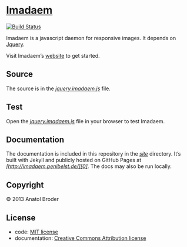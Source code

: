 [Imadaem][0]
=============

[![Build Status](https://travis-ci.org/penibelst/imadaem.png?branch=master)](https://travis-ci.org/penibelst/imadaem)

Imadaem is a javascript daemon for responsive images. It depends on [Jquery](http://jquery.com/).

Visit Imadaem’s [website][0] to get started.

## Source

The source is in the *[jquery.imadaem.js](js/jquery.imadaem.js)* file.

## Test

Open the *[jquery.imadaem.js](test/index.html)* file in your browser to test Imadaem.

## Documentation

The documentation is included in this repository in the *[site](site)* directory. It’s built with Jekyll and publicly hosted on GitHub Pages at *[http://imadaem.penibelst.de/][0]*. The docs may also be run locally.

## Copyright

© 2013 Anatol Broder

## License

* code: [MIT license](http://opensource.org/licenses/MIT)
* documentation: [Creative Commons Attribution license](https://creativecommons.org/licenses/by/4.0/)

[0]: http://imadaem.penibelst.de/
